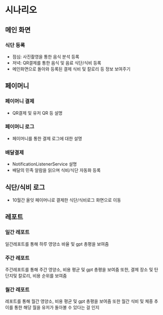 # 시나리오

## 메인 화면

### 식단 등록
- 점심: 사진촬영을 통한 음식 분석 등록
- 저녁: QR결제를 통한 음식 및 음료 식단/식비 등록
- 메인화면으로 돌아와 등록된 결제 식비 및 칼로리 등 정보 보여주기

## 페이머니

### 페이머니 결제
- QR결제 및 유저 QR 등 설명

### 페이머니 로그
- 페이머니를 통한 결제 로그에 대한 설명

### 배달결제
- NotificationListenerService 설명
- 배달의 민족 알람을 읽으며 식비/식단 자동화 등록

## 식단/식비 로그
- 10월간 올잇 페이머니로 결제한 식단/식비로그 화면으로 이동


## 레포트

### 일간 레포트
일간레포트를 통해 하루 영양소 바율 및 gpt 총평을 보여줌 

### 주간 레포트
주간레포트를 통해 주간 영양소, 비용 평균 및 gpt 총평을 보여줌 
또한, 결제 장소 및 탄단지및 칼로리, 비용 순위를 보여줌

### 월간 레포트
레포트를 통해 월간 영양소, 비용 평균 및 gpt 총평을 보여줌 
또한 월간 식비 및 체중 추이를 통한 해당 월을 유저가 돌아볼 수 있다는 걸 인지